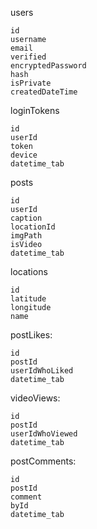 users
```
id
username
email
verified
encryptedPassword
hash
isPrivate
createdDateTime
```

loginTokens
```
id
userId
token
device
datetime_tab
```

posts
```
id
userId
caption
locationId
imgPath
isVideo
datetime_tab
```

locations
```
id
latitude
longitude
name
```

postLikes:
```
id
postId
userIdWhoLiked
datetime_tab
```

videoViews:
```
id
postId
userIdWhoViewed
datetime_tab
```

postComments:
```
id
postId
comment
byId
datetime_tab
```